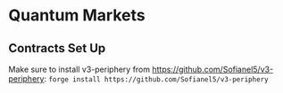 # Quantum Markets

## Contracts Set Up

Make sure to install v3-periphery from https://github.com/Sofianel5/v3-periphery:
`forge install https://github.com/Sofianel5/v3-periphery`